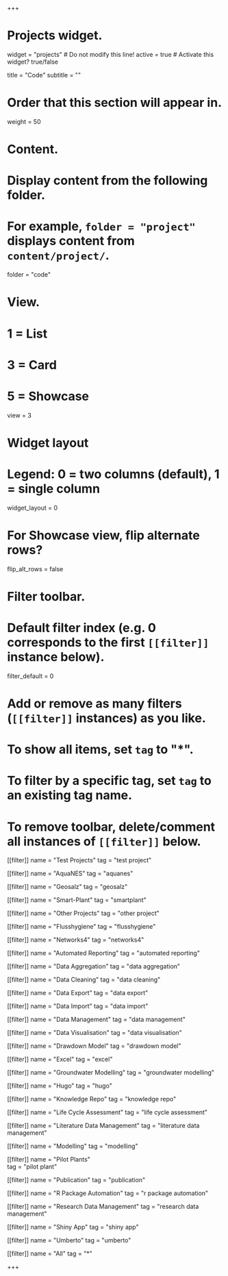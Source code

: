+++
# Projects widget.
widget = "projects"  # Do not modify this line!
active = true  # Activate this widget? true/false

title = "Code"
subtitle = ""

# Order that this section will appear in.
weight = 50

# Content.
# Display content from the following folder.
# For example, `folder = "project"` displays content from `content/project/`.
folder = "code"

# View.
#   1 = List
#   3 = Card
#   5 = Showcase
view = 3

# Widget layout
# Legend: 0 = two columns (default), 1 = single column
widget_layout = 0

# For Showcase view, flip alternate rows?
flip_alt_rows = false

# Filter toolbar.

# Default filter index (e.g. 0 corresponds to the first `[[filter]]` instance below).
filter_default = 0

# Add or remove as many filters (`[[filter]]` instances) as you like.
# To show all items, set `tag` to "*".
# To filter by a specific tag, set `tag` to an existing tag name.
# To remove toolbar, delete/comment all instances of `[[filter]]` below.

[[filter]]
  name = "Test Projects"
  tag = "test project"
  
[[filter]]
  name = "AquaNES"
  tag = "aquanes"

[[filter]]
  name = "Geosalz"
  tag = "geosalz"

[[filter]]
  name = "Smart-Plant"
  tag = "smartplant"
  
[[filter]]
  name = "Other Projects"
  tag = "other project"

[[filter]]
  name = "Flusshygiene"
  tag = "flusshygiene"

[[filter]]
  name = "Networks4"
  tag = "networks4"

  
[[filter]]
  name = "Automated Reporting"
  tag = "automated reporting"

[[filter]]
  name = "Data Aggregation"
  tag = "data aggregation"

[[filter]]
  name = "Data Cleaning"
  tag = "data cleaning"

[[filter]]
  name = "Data Export"
  tag = "data export"

[[filter]]
  name = "Data Import"
  tag = "data import"

[[filter]]
  name = "Data Management"
  tag = "data management"

[[filter]]
  name = "Data Visualisation"
  tag = "data visualisation"

[[filter]]
  name = "Drawdown Model"
  tag = "drawdown model"
  
[[filter]]
  name = "Excel"
  tag = "excel"

[[filter]]
  name = "Groundwater Modelling"
  tag = "groundwater modelling"


[[filter]]
  name = "Hugo"
  tag = "hugo"

[[filter]]
  name = "Knowledge Repo"
  tag = "knowledge repo"

[[filter]]
  name = "Life Cycle Assessment"
  tag = "life cycle assessment"

[[filter]]
  name = "Literature Data Management"
  tag = "literature data management"

[[filter]]
  name = "Modelling"
  tag = "modelling"

[[filter]]
  name = "Pilot Plants"  
  tag = "pilot plant"

[[filter]]
  name = "Publication"
  tag = "publication"

[[filter]]
  name = "R Package Automation"
  tag = "r package automation"

[[filter]]
  name = "Research Data Management"
  tag = "research data management"

[[filter]]
  name = "Shiny App"
  tag = "shiny app"

[[filter]]
  name = "Umberto"
  tag = "umberto"


[[filter]]
  name = "All"
  tag = "*"
  
+++

